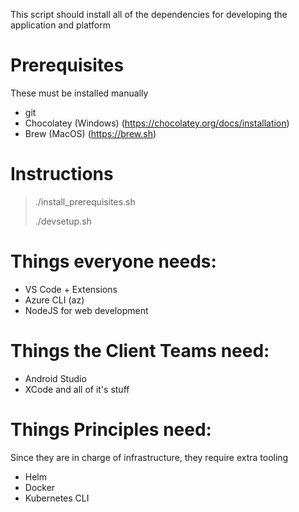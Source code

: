 This script should install all of the dependencies for developing the application and platform

# Prerequisites

These must be installed manually

* git
* Chocolatey (Windows) (https://chocolatey.org/docs/installation)
* Brew (MacOS) (https://brew.sh)

# Instructions
>
> ./install_prerequisites.sh
>
> ./devsetup.sh
>

# Things everyone needs:

* VS Code + Extensions
* Azure CLI (az)
* NodeJS for web development

# Things the Client Teams need:

* Android Studio
* XCode and all of it's stuff

# Things Principles need:
Since they are in charge of infrastructure, they require extra tooling
* Helm
* Docker
* Kubernetes CLI